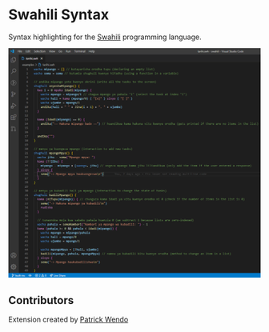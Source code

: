 # Swahili Syntax
Syntax highlighting for the [Swahili](https://github.com/malcolmkiano/swahili) programming language.

![Screenshot](https://raw.githubusercontent.com/malcolmkiano/swahili-syntax/master/assets/screen.png)

## Contributors
Extension created by [Patrick Wendo](https://github.com/W3NDO)
